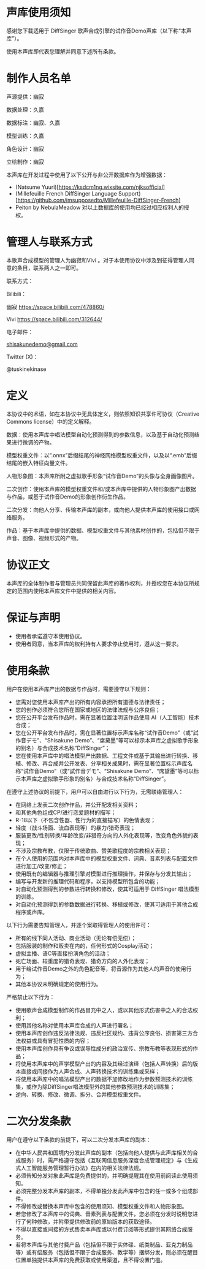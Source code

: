 声库使用须知
=====
感谢您下载适用于 DiffSinger 歌声合成引擎的试作音Demo声库（以下称“本声库”）。

使用本声库即代表您理解并同意下述所有条款。



制作人员名单
=====
声源提供：幽寂

数据处理：久嘉

数据标注：幽寂、久嘉

模型训练：久嘉

角色设计：幽寂

立绘制作：幽寂



本声库在开发过程中使用了以下公开与非公开数据库作为增强数据：
-  (Natsume Yuuri)[https://ksdcm1ng.wixsite.com/njksofficial]
-  (Millefeuille French DiffSinger Language Support)[https://github.com/imsupposedto/Millefeuille-DiffSinger-French]
-  Peiton by NebulaMeadow
对以上数据库的使用均已经过相应权利人的授权。


管理人与联系方式
=====
本歌声合成模型的管理人为幽寂和Vivi 。对于本使用协议中涉及到征得管理人同意的条目，联系两人之一即可。

联系方式：

Bilibili：

幽寂 https://space.bilibili.com/478860/

Vivi https://space.bilibili.com/312644/

电子邮件：

shisakunedemo@gmail.com

Twitter (X)：

@tuskinekinase



定义
=====
本协议中的术语，如在本协议中无具体定义，则依照知识共享许可协议（Creative Commons license）中的定义解释。



数据：使用本声库中唱法模型自动化预测得到的参数信息，以及基于自动化预测结果进行微调的产物。

模型权重文件：以“.onnx”后缀结尾的神经网络模型权重文件，以及以“.emb”后缀结尾的嵌入特征向量文件。

人物形象图：本声库所附之虚拟歌手形象“试作音Demo”的头像与全身画像图片。

二次创作：使用本声库的模型权重文件和/或本声库中提供的人物形象图产出数据与作品，或基于试作音Demo的形象创作衍生作品。

二次分发：向他人分享、传输本声库的副本，或向他人提供本声库的使用接口或网络服务。

作品：基于本声库中提供的数据、模型权重文件与其他素材创作的，包括但不限于声音、图像、视频形式的产物。



协议正文
=====
本声库的全体制作者与管理员共同保留此声库的著作权利，并授权您在本协议所规定的范围内使用本声库文件中提供的相关内容。

保证与声明
=====
- 使用者承诺遵守本使用协议。
- 使用者同意，当本声库的权利持有人要求停止使用时，遵从这一要求。

使用条款
=====
用户在使用本声库产出的数据与作品时，需要遵守以下规则：
- 您需对您使用本声库产出的所有内容承担所有道德与法律责任；
- 您的创作必须符合您所在国家或地区的法律法规与公序良俗；
- 您在公开平台发布作品时，需在显著位置注明该作品使用 AI（人工智能）技术合成；
- 您在公开平台发布作品时，需在显著位置标示声库名称“试作音Demo”（或“試作音デモ”、“Shisakune Demo”、“席黛墨”等可以标示本声库之虚拟歌手形象的别名）与合成技术名称“DiffSinger”；
- 您在使用本声库中的唱法模型产出数据、工程文件或基于其输出进行转换、移植、修改、再合成并公开发表、分享相关成果时，需在显著位置标示声库名称“试作音Demo”（或“試作音デモ”、“Shisakune Demo”、“席黛墨”等可以标示本声库之虚拟歌手形象的别名）与合成技术名称“DiffSinger”。

在遵守上述协议的前提下，用户可以自由进行以下行为，无需联络管理人：
- 在网络上发表二次创作作品，并公开配发相关资料；
- 和其他角色组成CP/进行恋爱题材的描写；
- R-18以下（不包含性器、性行为的直接描写）的色情表现；
- 轻度（战斗场面、流血表现等）的暴力/猎奇表现；
- 服装更改/性别转换/年龄改变/非猎奇方向的人外化表现等，改变角色外貌的表现；
- 不涉及宗教布教，仅限于传统歌曲、赞美歌程度的宗教相关表现；
- 在个人使用的范围内对本声库中的模型权重文件、词典、音素列表与配置文件进行加工/改变/修正；
- 使用既有的编辑器与推理引擎对模型进行推理操作，并保存与分发其输出；
- 编写与开发新的推理代码和程序，以支持模型所包含的功能；
- 对自动化预测得到的参数进行转换和修改，使其可适用于 DiffSinger 唱法模型的训练。
- 对自动化预测得到的参数数据进行转换、移植或修改，使其可适用于其他合成程序或声库。

以下行为需要告知管理人，并逐个案取得管理人的使用许可：
- 所有的线下同人活动、商业活动（无论有偿无偿）；
- 包括服装的制作和贩卖在内的，任何形式的Cosplay活动；
- 虚拟主播、语C等直接扮演角色的活动；
- 死亡场面、较重度的猎奇表现、猎奇方向的人外化表现；
- 用于给试作音Demo之外的角色配音等，将音源作为其他人的声音的使用行为；
- 其他本协议未明确规定的使用行为。

严格禁止以下行为：
- 使用歌声合成模型制作的作品冒充中之人，或以其他形式伤害中之人的合法权利；
- 使用其他名称对使用本声库合成的人声进行署名；
- 使用本声库创作违反法律法规、违反社区规约、违背公序良俗、损害第三方合法权益或具有冒犯性质的内容；
- 使用本声库创作具有争议或误导性成分的政治宣传、宗教布教等表现形式的作品；
- 将使用本声库中的声学模型产出的内容及其经过演绎（包括人声转换）后的版本直接或间接作为人声合成、人声转换技术的训练集或采样；
- 将使用本声库中的唱法模型产出的数据不加修改地作为参数预测技术的训练集，或作为除DiffSinger唱法模型外的其他参数预测技术的训练集；
- 逆向、转换、修改、微调、拆分、合并模型权重文件。

二次分发条款
=====
用户在遵守以下条款的前提下，可以二次分发本声库的副本：
- 在中华人民共和国境内分发此声库的副本（包括向他人提供与此声库相关的合成服务）时，需严格遵守包括《互联网信息服务深度合成管理规定》与《生成式人工智能服务管理暂行办法》在内的相关法律法规。
- 必须告知分发对象此声库是免费提供的，并明确提醒其在使用前阅读此使用须知。
- 必须完整分发本声库的副本，不得单独分发此声库中包含的任一或多个组成部件。
- 不得修改或替换本声库中包含的使用须知、模型权重文件和人物形象图。
- 若您修改了本声库中的词典、音素列表与配置文件，您必须在分发时说明您进行了何种修改，并附带提供修改前的原始版本的获取途径。
- 不得以直接或间接的方式售卖本声库或以付费订阅等形式提供其网络合成服务。
- 若将本声库与其他付费产品（包括但不限于实体碟、纸类制品、亚克力制品等）或有偿服务（包括但不限于合成服务、教学等）捆绑分发，则必须在醒目位置单独提供本声库的免费获取或使用渠道，且不得设置门槛。
